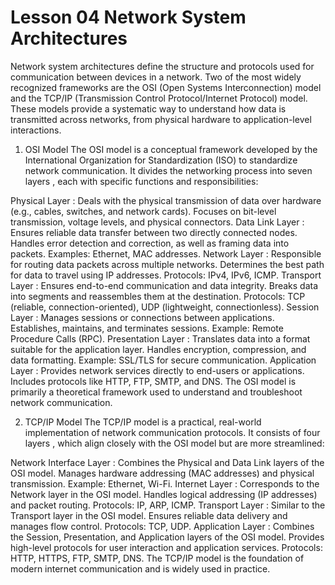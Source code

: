# Lesson 04 Network System Architectures
Network system architectures define the structure and protocols used for communication between devices in a network. Two of the most widely recognized frameworks are the OSI (Open Systems Interconnection) model and the TCP/IP (Transmission Control Protocol/Internet Protocol) model. These models provide a systematic way to understand how data is transmitted across networks, from physical hardware to application-level interactions.

1. OSI Model
The OSI model is a conceptual framework developed by the International Organization for Standardization (ISO) to standardize network communication. It divides the networking process into seven layers , each with specific functions and responsibilities:

Physical Layer :
Deals with the physical transmission of data over hardware (e.g., cables, switches, and network cards).
Focuses on bit-level transmission, voltage levels, and physical connectors.
Data Link Layer :
Ensures reliable data transfer between two directly connected nodes.
Handles error detection and correction, as well as framing data into packets.
Examples: Ethernet, MAC addresses.
Network Layer :
Responsible for routing data packets across multiple networks.
Determines the best path for data to travel using IP addresses.
Protocols: IPv4, IPv6, ICMP.
Transport Layer :
Ensures end-to-end communication and data integrity.
Breaks data into segments and reassembles them at the destination.
Protocols: TCP (reliable, connection-oriented), UDP (lightweight, connectionless).
Session Layer :
Manages sessions or connections between applications.
Establishes, maintains, and terminates sessions.
Example: Remote Procedure Calls (RPC).
Presentation Layer :
Translates data into a format suitable for the application layer.
Handles encryption, compression, and data formatting.
Example: SSL/TLS for secure communication.
Application Layer :
Provides network services directly to end-users or applications.
Includes protocols like HTTP, FTP, SMTP, and DNS.
The OSI model is primarily a theoretical framework used to understand and troubleshoot network communication.

2. TCP/IP Model
The TCP/IP model is a practical, real-world implementation of network communication protocols. It consists of four layers , which align closely with the OSI model but are more streamlined:

Network Interface Layer :
Combines the Physical and Data Link layers of the OSI model.
Manages hardware addressing (MAC addresses) and physical transmission.
Example: Ethernet, Wi-Fi.
Internet Layer :
Corresponds to the Network layer in the OSI model.
Handles logical addressing (IP addresses) and packet routing.
Protocols: IP, ARP, ICMP.
Transport Layer :
Similar to the Transport layer in the OSI model.
Ensures reliable data delivery and manages flow control.
Protocols: TCP, UDP.
Application Layer :
Combines the Session, Presentation, and Application layers of the OSI model.
Provides high-level protocols for user interaction and application services.
Protocols: HTTP, HTTPS, FTP, SMTP, DNS.
The TCP/IP model is the foundation of modern internet communication and is widely used in practice.


